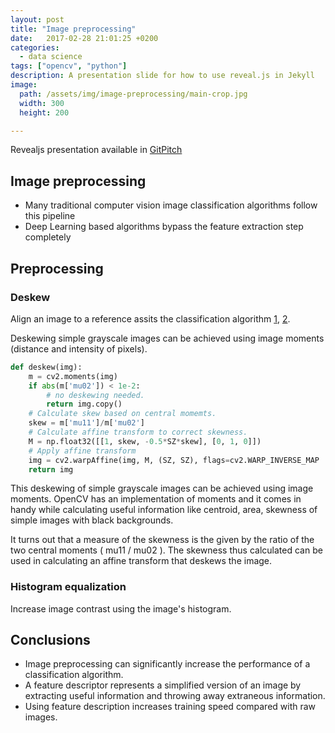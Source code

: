 ```yaml
---
layout: post
title: "Image preprocessing"
date:   2017-02-28 21:01:25 +0200
categories: 
  - data science
tags: ["opencv", "python"]
description: A presentation slide for how to use reveal.js in Jekyll
image: 
  path: /assets/img/image-preprocessing/main-crop.jpg
  width: 300
  height: 200

---
```


Revealjs presentation available in [GitPitch](https://gitpitch.com/cristianpb/PresentationTechnique/master?grs=github&t=black)

## Image preprocessing

- Many traditional computer vision image classification algorithms follow this pipeline
- Deep Learning based algorithms bypass the feature extraction step completely

## Preprocessing 

### Deskew

Align an image to a reference assits the classification algorithm 
[1](http://docs.opencv.org/trunk/dd/d3b/tutorial_py_svm_opencv.html),
[2](https://www.learnopencv.com/handwritten-digits-classification-an-opencv-c-python-tutorial/).

<amp-img src="/assets/img/image-preprocessing/deskew1.jpg" alt="Deskew" height="200" width="100" ></amp-img>

Deskewing simple grayscale images can be achieved using image moments (distance and intensity of pixels). 

```python
def deskew(img):
    m = cv2.moments(img)
    if abs(m['mu02']) < 1e-2:
        # no deskewing needed. 
        return img.copy()
    # Calculate skew based on central momemts. 
    skew = m['mu11']/m['mu02']
    # Calculate affine transform to correct skewness. 
    M = np.float32([[1, skew, -0.5*SZ*skew], [0, 1, 0]])
    # Apply affine transform
    img = cv2.warpAffine(img, M, (SZ, SZ), flags=cv2.WARP_INVERSE_MAP | cv2.INTER_LINEAR)
    return img
```

This deskewing of simple grayscale images can be achieved using image moments.
OpenCV has an implementation of moments and it comes in handy while calculating
useful information like centroid, area, skewness of simple images with black
backgrounds.

It turns out that a measure of the skewness is the given by the ratio of the
two central moments ( mu11 / mu02 ). The skewness thus calculated can be used
in calculating an affine transform that deskews the image.

### Histogram equalization

Increase image contrast using the image's histogram.

<amp-img src="/assets/img/image-preprocessing/histogram_equalization.png" alt="histogram equalization" height="100" width="300" ></amp-img>

## Conclusions

- Image preprocessing can significantly increase the performance of a
  classification algorithm.
- A feature descriptor represents a simplified version of an image by
  extracting useful information and throwing away extraneous information.
- Using feature description increases training speed compared with raw images.
